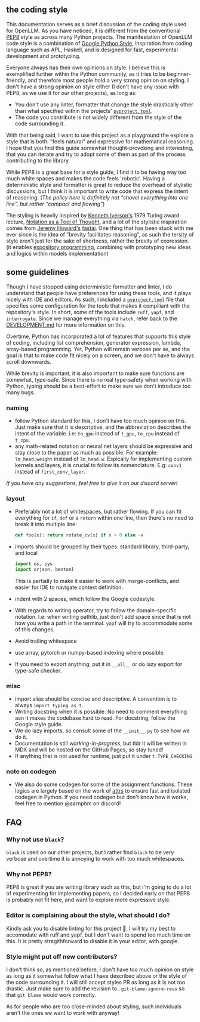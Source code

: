 ## the coding style

This documentation serves as a brief discussion of the coding style used for
OpenLLM. As you have noticed, it is different from the conventional
[PEP8](https://peps.python.org/pep-0008/) style as across many Python projects.
The manifestation of OpenLLM code style is a combination of
[Google Python Style](https://google.github.io/styleguide/pyguide.html),
inspiration from coding language such as APL, Haskell, and is designed for fast,
experimental development and prototyping.

Everyone always has their own opinions on style. I believe this is exemplified
further within the Python community, as it tries to be beginner-friendly, and
therefore most people hold a very strong opinion on styling. I don't have a
strong opinion on style either (I don't have any issue with PEP8, as we use it
for our other projects), as long as:

- You don't use any linter, formatter that change the style drastically other
  than what specified within the projects' [`pyproject.toml`](./pyproject.toml).
- The code you contribute is not widely different from the style of the code
  surrounding it.

With that being said, I want to use this project as a playground the explore a
style that is both: "feels natural" and expressive for mathematical reasoning. I
hope that you find this guide somewhat thought-provoking and interesting, that
you can iterate and try to adopt some of them as part of the process
contributing to the library.

While PEP8 is a great base for a style guide, I find it to be having way too
much white spaces and makes the code feels 'robotic'. Having a deterministic
style and formatter is great to reduce the overhead of stylistic discussions,
but I think it is important to write code that express the intent of reasoning.
(_The policy here is definitely not "shovel everything into one line", but
rather "compact and flowing"_)

The styling is heavily inspired by
[Kenneth Iverson's](https://en.wikipedia.org/wiki/Kenneth_E._Iverson) 1979
Turing award lecture,
[Notation as a Tool of Thought](https://www.eecg.toronto.edu/~jzhu/csc326/readings/iverson.pdf),
and a lot of the stylistic inspiration comes from
[Jeremy Howard's](https://jeremy.fast.ai/) [fastai](https://docs.fast.ai/). One
thing that has been stuck with me ever since is the idea of "brevity facilitates
reasoning", as such the tersity of style aren't just for the sake of shortness,
rather the brevity of expression. (it enables
[expository programming](http://archive.vector.org.uk/art10000980), combining
with prototyping new ideas and logics within models implementation)

## some guidelines

Though I have stopped using deterministic formatter and linter, I do understand
that people have preferences for using these tools, and it plays nicely with IDE
and editors. As such, I included a [`pyproject.toml`](./pyproject.toml) file
that specifies some configuration for the tools that makes it compiliant with
the repository's style. In short, some of the tools include `ruff`, `yapf`, and
`interrogate`. Since we manage everything via `hatch`, refer back to the
[DEVELOPMENT.md](./DEVELOPMENT.md) for more information on this.

Overtime, Python has incorporated a lot of features that supports this style of
coding, including list comprehension, generator expression, lambda, array-based
programming. Yet, Python will remain verbose per se, and the goal is that to
make code fit nicely on a screen, and we don't have to always scroll downwards.

While brevity is important, it is also important to make sure functions are
somewhat, type-safe. Since there is no real type-safety when working with
Python, typing should be a best-effort to make sure we don't introduce too many
bugs.

### naming

- follow Python standard for this, I don't have too much opinion on this. Just
  make sure that it is descriptive, and the abbreviation describes the intent of
  the variable. i.e: `to_gpu` instead of `t_gpu`, `to_cpu` instead of `t_cpu`.
- any math-related notation or neural net layers should be expressive and stay
  close to the paper as much as possible. For example: `lm_head.weight` instead
  of `lm_head.w`. Espically for implementing custom kernels and layers, it is
  crucial to follow its nomenclature. E.g: `conv1` instead of
  `first_conv_layer`.

_If you have any suggestions, feel free to give it on our discord server!_

### layout

- Preferably not a lot of whitespaces, but rather flowing. If you can fit
  everything for `if`, `def` or a `return` within one line, then there's no need
  to break it into multiple line:

  ```python
  def foo(x): return rotate_cv(x) if x > 0 else -x
  ```

- imports should be grouped by their types: standard library, third-party, and local

  ```python
  import os, sys
  import orjson, bentoml
  ```

  This is partially to make it easier to work with merge-conflicts, and easier
  for IDE to navigate context definition.

- indent with 2 spaces, which follow the Google codestyle.

- With regards to writing operator, try to follow the domain-specific notation.
  I.e: when writing pathlib, just don't add space since that is not how you
  write a path in the terminal. `yapf` will try to accommodate some of this
  changes.

- Avoid trailing whitespace

- use array, pytorch or numpy-based indexing where possible.

- If you need to export anything, put it in `__all__` or do lazy export for
  type-safe checker.

### misc

- import alias should be concise and descriptive. A convention is to always
  `import typing as t`.
- Writing docstring when it is possible. No need to comment everything asn it
  makes the codebase hard to read. For docstring, follow the Google style guide.
- We do lazy imports, so consult some of the `__init__.py` to see how we do it.
- Documentation is still _working-in-progress_, but tldr it will be written in
  MDX and will be hosted on the GitHub Pages, so stay tuned!
- If anything that is not used for runtime, just put it under `t.TYPE_CHECKING`

### note on codegen

- We also do some codegen for some of the assignment functions. These logics are
  largely based on the work of [attrs](https://github.com/python-attrs/attrs) to
  ensure fast and isolated codegen in Python. If you need codegen but don't know
  how it works, feel free to mention @aarnphm on discord!

## FAQ

### Why not use `black`?

`black` is used on our other projects, but I rather find `black` to be very
verbose and overtime it is annoying to work with too much whitespaces.

### Why not PEP8?

PEP8 is great if you are writing library such as this, but I'm going to do a lot
of experimenting for implementing papers, so I decided early on that PEP8 is
probably not fit here, and want to explore more expressive style.

### Editor is complaining about the style, what should I do?

Kindly ask you to disable linting for this project 🤗. I will try my best to
accomodate with ruff and yapf, but I don't want to spend too much time on this.
It is pretty stragithforward to disable it in your editor, with google.

### Style might put off new contributors?

I don't think so, as mentioned before, I don't have too much opinion on style as
long as it somewhat follow what I have described above or the style of the code
surrounding it. I will still accept styles PR as long as it is not too drastic.
Just make sure to add the revision to `.git-blame-ignore-revs` so that
`git blame` would work correctly.

As for people who are too close-minded about styling, such individuals aren't
the ones we want to work with anyway!
